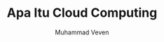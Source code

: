 ---
author: Muhammad Veven
title: Apa Itu Cloud Computing
description: Penjelasan Singkat Tentang Cloud Computing
draft: false
---